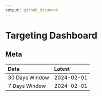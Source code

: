 ```yaml
---
output: github_document
---
```


# Targeting Dashboard



## Meta


|Data           |Latest     |
|:--------------|:----------|
|30 Days Window |2024-02-01 |
|7 Days Window  |2024-02-01 |
